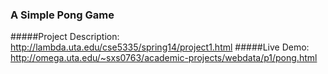 ### A Simple Pong Game

#####Project Description: http://lambda.uta.edu/cse5335/spring14/project1.html
#####Live Demo: http://omega.uta.edu/~sxs0763/academic-projects/webdata/p1/pong.html



